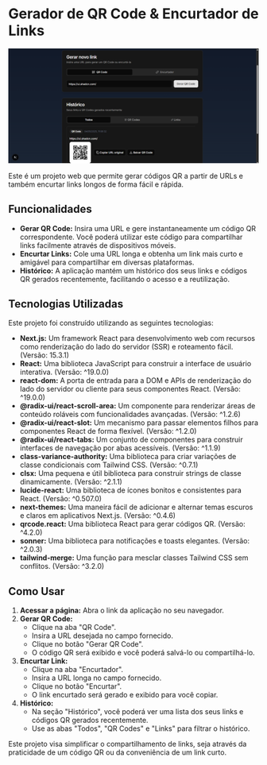 # Gerador de QR Code & Encurtador de Links

![Interface do Gerador de QR Code e Encurtador de Links](./public/screenshot.png)

Este é um projeto web que permite gerar códigos QR a partir de URLs e também encurtar links longos de forma fácil e rápida.

## Funcionalidades

- **Gerar QR Code:** Insira uma URL e gere instantaneamente um código QR correspondente. Você poderá utilizar este código para compartilhar links facilmente através de dispositivos móveis.
- **Encurtar Links:** Cole uma URL longa e obtenha um link mais curto e amigável para compartilhar em diversas plataformas.
- **Histórico:** A aplicação mantém um histórico dos seus links e códigos QR gerados recentemente, facilitando o acesso e a reutilização.

## Tecnologias Utilizadas

Este projeto foi construído utilizando as seguintes tecnologias:

- **Next.js:** Um framework React para desenvolvimento web com recursos como renderização do lado do servidor (SSR) e roteamento fácil. (Versão: 15.3.1)
- **React:** Uma biblioteca JavaScript para construir a interface de usuário interativa. (Versão: ^19.0.0)
- **react-dom:** A porta de entrada para a DOM e APIs de renderização do lado do servidor ou cliente para seus componentes React. (Versão: ^19.0.0)
- **@radix-ui/react-scroll-area:** Um componente para renderizar áreas de conteúdo roláveis com funcionalidades avançadas. (Versão: ^1.2.6)
- **@radix-ui/react-slot:** Um mecanismo para passar elementos filhos para componentes React de forma flexível. (Versão: ^1.2.0)
- **@radix-ui/react-tabs:** Um conjunto de componentes para construir interfaces de navegação por abas acessíveis. (Versão: ^1.1.9)
- **class-variance-authority:** Uma biblioteca para criar variações de classe condicionais com Tailwind CSS. (Versão: ^0.7.1)
- **clsx:** Uma pequena e útil biblioteca para construir strings de classe dinamicamente. (Versão: ^2.1.1)
- **lucide-react:** Uma biblioteca de ícones bonitos e consistentes para React. (Versão: ^0.507.0)
- **next-themes:** Uma maneira fácil de adicionar e alternar temas escuros e claros em aplicativos Next.js. (Versão: ^0.4.6)
- **qrcode.react:** Uma biblioteca React para gerar códigos QR. (Versão: ^4.2.0)
- **sonner:** Uma biblioteca para notificações e toasts elegantes. (Versão: ^2.0.3)
- **tailwind-merge:** Uma função para mesclar classes Tailwind CSS sem conflitos. (Versão: ^3.2.0)

## Como Usar

1.  **Acessar a página:** Abra o link da aplicação no seu navegador.
2.  **Gerar QR Code:**
    - Clique na aba "QR Code".
    - Insira a URL desejada no campo fornecido.
    - Clique no botão "Gerar QR Code".
    - O código QR será exibido e você poderá salvá-lo ou compartilhá-lo.
3.  **Encurtar Link:**
    - Clique na aba "Encurtador".
    - Insira a URL longa no campo fornecido.
    - Clique no botão "Encurtar".
    - O link encurtado será gerado e exibido para você copiar.
4.  **Histórico:**
    - Na seção "Histórico", você poderá ver uma lista dos seus links e códigos QR gerados recentemente.
    - Use as abas "Todos", "QR Codes" e "Links" para filtrar o histórico.

Este projeto visa simplificar o compartilhamento de links, seja através da praticidade de um código QR ou da conveniência de um link curto.